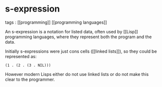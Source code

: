 # s-expression

tags
: [[programming]] [[programming languages]]

An s-expression is a notation for listed data, often used by [[Lisp]] programming languages, where they represent both the program and the data.

Initially s-expressions were just cons cells ([[linked lists]]), so they could be represented as:

```text
(1 . (2 . (3 . NIL)))
```

However modern Lisps either do not use linked lists or do not make this clear to the programmer.

